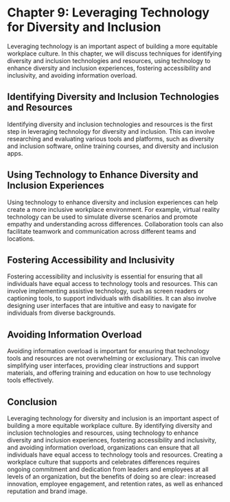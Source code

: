 Chapter 9: Leveraging Technology for Diversity and Inclusion
============================================================

Leveraging technology is an important aspect of building a more equitable workplace culture. In this chapter, we will discuss techniques for identifying diversity and inclusion technologies and resources, using technology to enhance diversity and inclusion experiences, fostering accessibility and inclusivity, and avoiding information overload.

Identifying Diversity and Inclusion Technologies and Resources
--------------------------------------------------------------

Identifying diversity and inclusion technologies and resources is the first step in leveraging technology for diversity and inclusion. This can involve researching and evaluating various tools and platforms, such as diversity and inclusion software, online training courses, and diversity and inclusion apps.

Using Technology to Enhance Diversity and Inclusion Experiences
---------------------------------------------------------------

Using technology to enhance diversity and inclusion experiences can help create a more inclusive workplace environment. For example, virtual reality technology can be used to simulate diverse scenarios and promote empathy and understanding across differences. Collaboration tools can also facilitate teamwork and communication across different teams and locations.

Fostering Accessibility and Inclusivity
---------------------------------------

Fostering accessibility and inclusivity is essential for ensuring that all individuals have equal access to technology tools and resources. This can involve implementing assistive technology, such as screen readers or captioning tools, to support individuals with disabilities. It can also involve designing user interfaces that are intuitive and easy to navigate for individuals from diverse backgrounds.

Avoiding Information Overload
-----------------------------

Avoiding information overload is important for ensuring that technology tools and resources are not overwhelming or exclusionary. This can involve simplifying user interfaces, providing clear instructions and support materials, and offering training and education on how to use technology tools effectively.

Conclusion
----------

Leveraging technology for diversity and inclusion is an important aspect of building a more equitable workplace culture. By identifying diversity and inclusion technologies and resources, using technology to enhance diversity and inclusion experiences, fostering accessibility and inclusivity, and avoiding information overload, organizations can ensure that all individuals have equal access to technology tools and resources. Creating a workplace culture that supports and celebrates differences requires ongoing commitment and dedication from leaders and employees at all levels of an organization, but the benefits of doing so are clear: increased innovation, employee engagement, and retention rates, as well as enhanced reputation and brand image.
